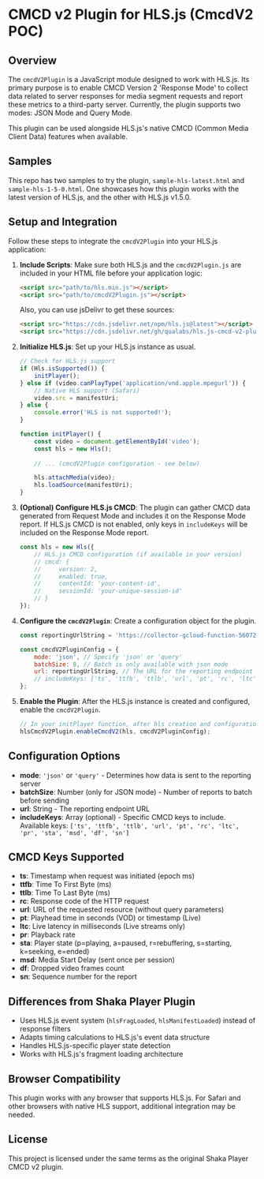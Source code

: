 # CMCD v2 Plugin for HLS.js (CmcdV2 POC)

## Overview

The `cmcdV2Plugin` is a JavaScript module designed to work with HLS.js. Its primary purpose is to enable CMCD Version 2 'Response Mode' to collect data related to server responses for media segment requests and report these metrics to a third-party server. Currently, the plugin supports two modes: JSON Mode and Query Mode.

This plugin can be used alongside HLS.js's native CMCD (Common Media Client Data) features when available.

## Samples

This repo has two samples to try the plugin, `sample-hls-latest.html` and `sample-hls-1-5-0.html`. One showcases how this plugin works with the latest version of HLS.js, and the other with HLS.js v1.5.0.

## Setup and Integration

Follow these steps to integrate the `cmcdV2Plugin` into your HLS.js application:

1. **Include Scripts**:
   Make sure both HLS.js and the `cmcdV2Plugin.js` are included in your HTML file before your application logic:
   ```html
   <script src="path/to/hls.min.js"></script>
   <script src="path/to/cmcdV2Plugin.js"></script>
   ```

   Also, you can use jsDelivr to get these sources:
   ```html
   <script src="https://cdn.jsdelivr.net/npm/hls.js@latest"></script>
   <script src="https://cdn.jsdelivr.net/gh/qualabs/hls.js-cmcd-v2-plugin/cmcdV2Plugin.js"></script>
   ```

2. **Initialize HLS.js**:
   Set up your HLS.js instance as usual.
   ```javascript
   // Check for HLS.js support
   if (Hls.isSupported()) {
       initPlayer();
   } else if (video.canPlayType('application/vnd.apple.mpegurl')) {
       // Native HLS support (Safari)
       video.src = manifestUri;
   } else {
       console.error('HLS is not supported!');
   }

   function initPlayer() {
       const video = document.getElementById('video');
       const hls = new Hls();
       
       // ... (cmcdV2Plugin configuration - see below)

       hls.attachMedia(video);
       hls.loadSource(manifestUri);
   }
   ```

3. **(Optional) Configure HLS.js CMCD**:
   The plugin can gather CMCD data generated from Request Mode and includes it on the Response Mode report. If HLS.js CMCD is not enabled, only keys in `includeKeys` will be included on the Response Mode report.
   ```javascript
   const hls = new Hls({
       // HLS.js CMCD configuration (if available in your version)
       // cmcd: {
       //     version: 2,
       //     enabled: true,
       //     contentId: 'your-content-id',
       //     sessionId: 'your-unique-session-id'
       // }
   });
   ```

4. **Configure the `cmcdV2Plugin`**:
   Create a configuration object for the plugin.
   ```javascript
   const reportingUrlString = 'https://collector-gcloud-function-560723680185.us-east1.run.app/cmcd/response-mode';
   
   const cmcdV2PluginConfig = {
       mode: 'json', // Specify 'json' or 'query'
       batchSize: 8, // Batch is only available with json mode
       url: reportingUrlString, // The URL for the reporting endpoint
       // includeKeys: ['ts', 'ttfb', 'ttlb', 'url', 'pt', 'rc', 'ltc'] // Will send all keys if not configured
   };
   ```

5. **Enable the Plugin**:
   After the HLS.js instance is created and configured, enable the `cmcdV2Plugin`.
   ```javascript
   // In your initPlayer function, after hls creation and configuration:
   hlsCmcdV2Plugin.enableCmcdV2(hls, cmcdV2PluginConfig);
   ```

## Configuration Options

- **mode**: `'json'` or `'query'` - Determines how data is sent to the reporting server
- **batchSize**: Number (only for JSON mode) - Number of reports to batch before sending
- **url**: String - The reporting endpoint URL
- **includeKeys**: Array (optional) - Specific CMCD keys to include. Available keys: `['ts', 'ttfb', 'ttlb', 'url', 'pt', 'rc', 'ltc', 'pr', 'sta', 'msd', 'df', 'sn']`

## CMCD Keys Supported

- **ts**: Timestamp when request was initiated (epoch ms)
- **ttfb**: Time To First Byte (ms)
- **ttlb**: Time To Last Byte (ms)
- **rc**: Response code of the HTTP request
- **url**: URL of the requested resource (without query parameters)
- **pt**: Playhead time in seconds (VOD) or timestamp (Live)
- **ltc**: Live latency in milliseconds (Live streams only)
- **pr**: Playback rate
- **sta**: Player state (p=playing, a=paused, r=rebuffering, s=starting, k=seeking, e=ended)
- **msd**: Media Start Delay (sent once per session)
- **df**: Dropped video frames count
- **sn**: Sequence number for the report

## Differences from Shaka Player Plugin

- Uses HLS.js event system (`hlsFragLoaded`, `hlsManifestLoaded`) instead of response filters
- Adapts timing calculations to HLS.js's event data structure
- Handles HLS.js-specific player state detection
- Works with HLS.js's fragment loading architecture

## Browser Compatibility

This plugin works with any browser that supports HLS.js. For Safari and other browsers with native HLS support, additional integration may be needed.

## License

This project is licensed under the same terms as the original Shaka Player CMCD v2 plugin.
